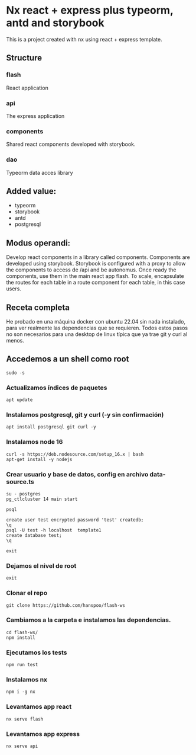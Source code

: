 # Nx react + express plus typeorm, antd and storybook

This is a project created with nx using react + express template.

## Structure

### flash

React application

### api

The express application

### components

Shared react components developed with storybook.

### dao

Typeorm data acces library

## Added value:

- typeorm
- storybook
- antd
- postgresql

## Modus operandi:

Develop react components in a library called components.
Components are developed using storybook. Storybook is configured with a proxy to allow the components to access de /api and be autonomus.
Once ready the components, use them in the main react app flash.
To scale, encapsulate the routes for each table in a route component for each table, in this case users.

## Receta completa

He probado en una máquina docker con ubuntu 22.04 sin nada instalado, para ver realmente las dependencias que
se requieren. Todos estos pasos no son necesarios para una desktop de linux típica que ya trae git y curl al menos.

## Accedemos a un shell como root

`sudo -s`

### Actualizamos índices de paquetes

`apt update`

### Instalamos postgresql, git y curl (-y sin confirmación)

`apt install postgresql git curl -y`

### Instalamos node 16

```
curl -s https://deb.nodesource.com/setup_16.x | bash
apt-get install -y nodejs
```

### Crear usuario y base de datos, config en archivo data-source.ts

```
su - postgres
pg_ctlcluster 14 main start

psql

create user test encrypted password 'test' createdb;
\q
psql -U test -h localhost  template1
create database test;
\q

exit
```

### Dejamos el nivel de root

`exit`

### Clonar el repo

`git clone https://github.com/hanspoo/flash-ws`

### Cambiamos a la carpeta e instalamos las dependencias.

```
cd flash-ws/
npm install
```

### Ejecutamos los tests

`npm run test`

### Instalamos nx

`npm i -g nx`

### Levantamos app react

`nx serve flash`

### Levantamos app express

`nx serve api`
